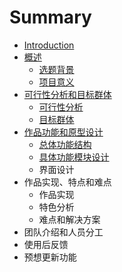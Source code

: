 # Summary

* [Introduction](README.md)
* [概述](1_gai_shu.md)
   * [选题背景](xuan_ti_bei_jing.md)
   * [项目意义](xiangmu_yi_yi.md)
* [可行性分析和目标群体](kexingxing_fen_xi_he_mu_biao_qun_ti_md.md)
   * [可行性分析](ke_xing_xing_fen_xi.md)
   * [目标群体](mu_biao_qun_ti.md)
* [作品功能和原型设计](zuo_pin_gong_neng_he_yuan_xing_she_ji.md)
   * [总体功能结构](zong_ti_gong_neng_jie_gou.md)
   * [具体功能模块设计](ju_ti_gong_neng_mo_kuai_she_ji.md)
   * 界面设计
* 作品实现、特点和难点
   * 作品实现
   * 特色分析
   * 难点和解决方案
* 团队介绍和人员分工
* 使用后反馈
* 预想更新功能

